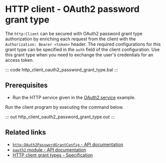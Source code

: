 # HTTP client - OAuth2 password grant type

The `http:Client` can be secured with OAuth2 password grant type authorization by enriching each request from the client with the `Authorization: Bearer <token>` header. The required configurations for this grant type can be specified in the `auth` field of the client configuration. Use this grant type when you need to exchange the user's credentials for an access token.

::: code http_client_oauth2_password_grant_type.bal :::

## Prerequisites
- Run the HTTP service given in the [OAuth2 service](/learn/by-example/http-service-oauth2/) example.

Run the client program by executing the command below.

::: out http_client_oauth2_password_grant_type.out :::

## Related links
- [`http:OAuth2PasswordGrantConfig` - API documentation](https://lib.ballerina.io/ballerina/http/latest/records/OAuth2PasswordGrantConfig)
- [`oauth2` module - API documentation](https://lib.ballerina.io/ballerina/oauth2/latest/)
- [HTTP client grant types - Specification](/spec/http/#9129-client---grant-types-oauth2)
